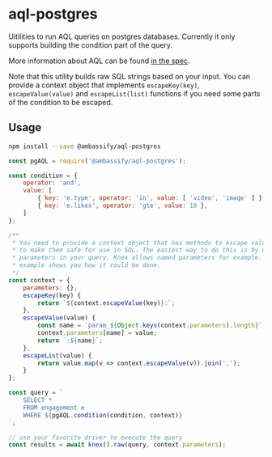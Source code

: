 # aql-postgres

Uitilities to run AQL queries on postgres databases. Currently it only supports building
the condition part of the query.

More information about AQL can be found [in the spec](https://github.com/ambassify/aql/tree/master/packages/spec).

Note that this utility builds raw SQL strings based on your input. You can provide
a context object that implements `escapeKey(key)`, `escapeValue(value)` and `escapeList(list)`
functions if you need some parts of the condition to be escaped.

## Usage

```sh
npm install --save @ambassify/aql-postgres
```

```js
const pgAQL = require('@ambassify/aql-postgres');

const condition = {
    operator: 'and',
    value: [
        { key: 'e.type', operator: 'in', value: [ 'video', 'image' ] },
        { key: 'e.likes', operator: 'gte', value: 10 },
    ]
};

/**
 * You need to provide a context object that has methods to escape values
 * to make them safe for use in SQL. The easiest way to do this is by using
 * parameters in your query. Knex allows named parameters for example. This
 * example shows you how it could be done.
 */
const context = {
    parameters: {},
    escapeKey(key) {
        return `${context.escapeValue(key)}:`;
    },
    escapeValue(value) {
        const name = `param_${Object.keys(context.parameters).length}`;
        context.parameters[name] = value;
        return `:${name}`;
    },
    escapeList(value) {
        return value.map(v => context.escapeValue(v)).join(',');
    }
};

const query = `
    SELECT *
    FROM engagement e
    WHERE ${pgAQL.condition(condition, context)}
`;

// use your favorite driver to execute the query
const results = await knex().raw(query, context.parameters);

```
